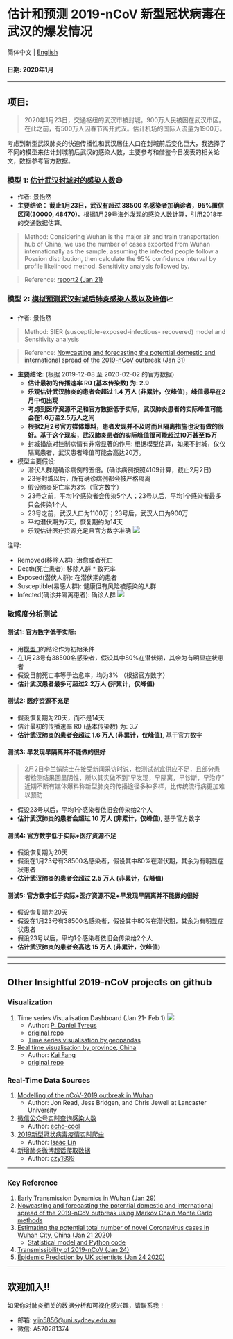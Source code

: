 # 估计和预测 2019-nCoV 新型冠状病毒在武汉的爆发情况

简体中文 | [English](README.en.md)

#### 日期: 2020年1月

***

## 项目:
> 2020年1月23日，交通枢纽的武汉市被封城。900万人民被困在武汉市区。在此之前，有500万人因春节离开武汉。估计机场的国际人流量为1900万。

考虑到新型武汉肺炎的快速传播性和武汉居住人口在封城前后变化巨大，我选择了不同的模型来估计封城前后武汉的感染人数，主要参考和借鉴今日发表的相关论文，数据参考官方数据。

### 模型 1: [估计武汉封城时的感染人数](https://github.com/YiranJing/Coronavirus-Epidemic-2019-nCov/tree/master/Model%201)😷
   - 作者: 景怡然
   - **主要结论： 截止1月23日，武汉有超过 38500 名感染者加确诊者，95%置信区间(30000, 48470)**，根据1月29号海外发现的感染人数计算，引用2018年的交通数据估算。
   > Method: Considering Wuhan is the major air and train transportation hub of China, we use the number of cases exported from Wuhan internationally as the sample, assuming the infected people follow a Possion distribution, then calculate the 95% confidence interval by profile likelihood method. Sensitivity analysis followed by.

   > Reference: [report2 (Jan 21)](https://www.imperial.ac.uk/media/imperial-college/medicine/sph/ide/gida-fellowships/2019-nCoV-outbreak-report-22-01-2020.pdf)

### 模型 2: [模拟预测武汉封城后肺炎感染人数以及峰值](https://github.com/YiranJing/Coronavirus-Epidemic-2019-nCov/blob/master/Model%202)📈
   - 作者: 景怡然
   > Method: SIER (susceptible-exposed-infectious- recovered) model and Sensitivity analysis

   > Reference: [Nowcasting and forecasting the potential domestic and international spread of the 2019-nCoV outbreak (Jan 31)](https://www.thelancet.com/action/showPdf?pii=S0140-6736%2820%2930260-9)

   - **主要结论:** (根据 2019-12-08 至 2020-02-02 的官方数据)
      - **估计最初的传播速率 R0 (基本传染数) 为: 2.9**
      - **乐观估计武汉肺炎的患者会超过 1.4 万人 (非累计，仅峰值)，峰值最早在2月中旬出现**
      - **考虑到医疗资源不足和官方数据低于实际，武汉肺炎患者的实际峰值可能会在1.6万至2.5万人之间**
      - **根据2月2号官方媒体爆料，患者发现并不及时而且隔离措施也没有做的很好。基于这个现实，武汉肺炎患者的实际峰值很可能超过10万甚至15万**
      - 封城措施对控制病情有非常显著的作用: 根据模型估算，如果不封城，仅仅隔离患者，武汉患者峰值可能会高达20万。
   - 模型主要假设:
      - 潜伏人群是确诊病例的五倍。(确诊病例按照4109计算，截止2月2日)
      - 23号封城以后，所有确诊病例都会被严格隔离
      - 假设肺炎死亡率为3%（官方数字）
      - 23号之前，平均1个感染者会传染5个人；23号以后，平均1个感染者最多只会传染1个人
      - 23号之前，武汉人口为1100万；23号后，武汉人口为900万
      - 平均潜伏期为7天，恢复期约为14天
      - 乐观估计医疗资源充足且官方数字准确
![](https://github.com/YiranJing/Coronavirus-Epidemic-2019-nCov/blob/master/Model%202/image/withControl.png)

注释:
- Removed(移除人群): 治愈或者死亡
- Death(死亡患者): 移除人群 * 致死率
- Exposed(潜伏人群): 在潜伏期的患者
- Susceptible(易感人群): 健康但有风险被感染的人群
- Infected(确诊并隔离患者): 确诊人群
![](https://github.com/YiranJing/Coronavirus-Epidemic-2019-nCov/blob/master/Model%202/image/SIER2.png)

### 敏感度分析测试
#### 测试1: 官方数字低于实际:
  - 用[模型 1](https://github.com/YiranJing/Coronavirus-Epidemic-2019-nCov/tree/master/Model%201)的结论作为初始条件
  - 在1月23号有38500名感染者，假设其中80%在潜伏期，其余为有明显症状患者
  - 假设目前死亡率等于治愈率，均为3% （根据官方数字）
  - **估计武汉患者最多可超过2.2万人 (非累计，仅峰值)**
#### 测试2: 医疗资源不充足
  - 假设恢复期为20天，而不是14天
  - 估计最初的传播速率 R0 (基本传染数) 为: 3.7
  - **估计武汉肺炎的患者会超过 1.6 万人 (非累计，仅峰值)**, 基于官方数字
#### 测试3: 早发现早隔离并不能做的很好
  > 2月2日李兰娟院士在接受新闻采访时说，检测试剂盒供应不足，且部分患者检测结果回呈阴性，所以其实做不到“早发现，早隔离，早诊断，早治疗”
  > 近期不断有媒体爆料称新型肺炎的传播途径多种多样，比传统流行病更加难以预防

  - 假设23号以后，平均1个感染者依旧会传染给2个人
  - **估计武汉肺炎的患者会超过 10 万人 (非累计，仅峰值)**, 基于官方数字  
#### 测试4: 官方数字低于实际+医疗资源不足
  - 假设恢复期为20天
  - 假设在1月23号有38500名感染者，假设其中80%在潜伏期，其余为有明显症状患者
  - **估计武汉肺炎的患者会超过 2.5 万人 (非累计，仅峰值)**
#### 测试5: 官方数字低于实际+医疗资源不足+早发现早隔离并不能做的很好
  - 假设恢复期为20天
  - 假设在1月23号有38500名感染者，假设其中80%在潜伏期，其余为有明显症状患者
  - 假设23号以后，平均1个感染者依旧会传染给2个人
  - **估计武汉肺炎的患者会高达 15 万人 (非累计，仅峰值)**



***
***
## Other Insightful 2019-nCoV projects on github
### Visualization
1. Time series Visualisation Dashboard (Jan 21- Feb 1)
![](https://github.com/YiranJing/Coronavirus-Epidemic-2019-nCov/blob/master/ncov.gif)
   - Author: [P. Daniel Tyreus](https://github.com/pdtyreus)
   - [original repo](https://github.com/pdtyreus/coronavirus-ds)
   - [Time series visualisation by geopandas](https://github.com/YiranJing/Coronavirus-Epidemic-2019-nCov/tree/master/Visualization)
2. [Real time visualisation by province, China](https://yiqing.ahusmart.com/)
   - Author: [Kai Fang](https://github.com/hack-fang)
   - [original repo](https://github.com/hack-fang/nCov)

### Real-Time Data Sources
1. [Modelling of the nCoV-2019 outbreak in Wuhan](https://github.com/chrism0dwk/wuhan)
    - Author: Jon Read, Jess Bridgen, and Chris Jewell at Lancaster University
1. [微信公众号实时查询感染人数](https://github.com/echo-cool/2019-nCov)
    - Author: [echo-cool](https://github.com/echo-cool)
2. [2019新型冠状病毒疫情实时爬虫](https://github.com/BlankerL/DXY-2019-nCoV-Crawler)
    - Author: [Isaac Lin](https://github.com/BlankerL)
1. [新增肺炎微博超话爬取数据](https://github.com/czy1999/weibo-topic-spider)
    - Author: [czy1999](https://github.com/czy1999)


***

### Key Reference
1. [Early Transmission Dynamics in Wuhan (Jan 29)](https://www.nejm.org/doi/full/10.1056/NEJMoa2001316)
1. [Nowcasting and forecasting the potential domestic and
international spread of the 2019-nCoV outbreak using Markov Chain Monte Carlo methods](https://www.thelancet.com/action/showPdf?pii=S0140-6736%2820%2930260-9)
2. [Estimating the potential total number of novel
Coronavirus cases in Wuhan City, China (Jan 21 2020)](https://www.imperial.ac.uk/media/imperial-college/medicine/sph/ide/gida-fellowships/2019-nCoV-outbreak-report-22-01-2020.pdf)
    - [Statistical model and Python code](https://github.com/YiranJing/Coronavirus-Epidemic-2019-nCov/tree/master/Model%201)
3. [Transmissibility of 2019-nCoV (Jan 24)](https://www.imperial.ac.uk/media/imperial-college/medicine/sph/ide/gida-fellowships/Imperial-2019-nCoV-transmissibility.pdf)
4. [Epidemic Prediction by UK scientists (Jan 24 2020)](https://www.medrxiv.org/node/71375.external-links.html)


***
## 欢迎加入!!
如果你对肺炎相关的数据分析和可视化感兴趣，请联系我！

- 邮箱: yjin5856@uni.sydney.edu.au
- 微信: A570281374

